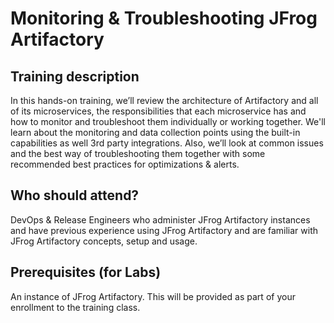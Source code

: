 # Monitoring & Troubleshooting JFrog Artifactory

## Training description

In this hands-on training, we’ll review the architecture of Artifactory and all of its microservices, the responsibilities that each microservice has and how to monitor and troubleshoot them individually or working together. We'll learn about the monitoring and data collection points using the built-in capabilities as well 3rd party integrations. Also, we’ll look at common issues and the best way of troubleshooting them together with some recommended best practices for optimizations & alerts.

## Who should attend?

DevOps & Release Engineers who administer JFrog Artifactory instances and have previous experience using JFrog Artifactory and are familiar with JFrog Artifactory concepts, setup and usage.

## Prerequisites (for Labs)

An instance of JFrog Artifactory. This will be provided as part of your enrollment to the training class.